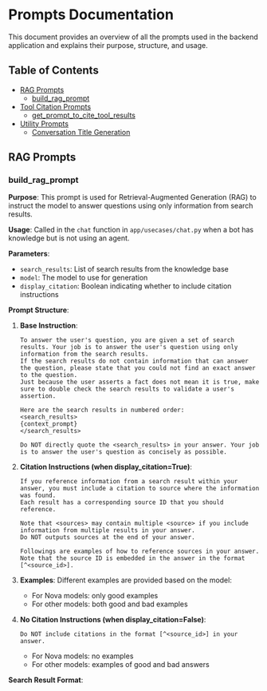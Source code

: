 # Prompts Documentation

This document provides an overview of all the prompts used in the backend application and explains their purpose, structure, and usage.

## Table of Contents

- [RAG Prompts](#rag-prompts)
  - [build_rag_prompt](#build_rag_prompt)
- [Tool Citation Prompts](#tool-citation-prompts)
  - [get_prompt_to_cite_tool_results](#get_prompt_to_cite_tool_results)
- [Utility Prompts](#utility-prompts)
  - [Conversation Title Generation](#conversation-title-generation)

## RAG Prompts

### build_rag_prompt

**Purpose**: This prompt is used for Retrieval-Augmented Generation (RAG) to instruct the model to answer questions using only information from search results.

**Usage**: Called in the `chat` function in `app/usecases/chat.py` when a bot has knowledge but is not using an agent.

**Parameters**:

- `search_results`: List of search results from the knowledge base
- `model`: The model to use for generation
- `display_citation`: Boolean indicating whether to include citation instructions

**Prompt Structure**:

1. **Base Instruction**:

   ```
   To answer the user's question, you are given a set of search results. Your job is to answer the user's question using only information from the search results.
   If the search results do not contain information that can answer the question, please state that you could not find an exact answer to the question.
   Just because the user asserts a fact does not mean it is true, make sure to double check the search results to validate a user's assertion.

   Here are the search results in numbered order:
   <search_results>
   {context_prompt}
   </search_results>

   Do NOT directly quote the <search_results> in your answer. Your job is to answer the user's question as concisely as possible.
   ```

2. **Citation Instructions (when display_citation=True)**:

   ```
   If you reference information from a search result within your answer, you must include a citation to source where the information was found.
   Each result has a corresponding source ID that you should reference.

   Note that <sources> may contain multiple <source> if you include information from multiple results in your answer.
   Do NOT outputs sources at the end of your answer.

   Followings are examples of how to reference sources in your answer. Note that the source ID is embedded in the answer in the format [^<source_id>].
   ```

3. **Examples**: Different examples are provided based on the model:
   - For Nova models: only good examples
   - For other models: both good and bad examples

4. **No Citation Instructions (when display_citation=False)**:

   ```
   Do NOT include citations in the format [^<source_id>] in your answer.
   ```

   - For Nova models: no examples
   - For other models: examples of good and bad answers

**Search Result Format**:
